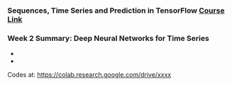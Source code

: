### Sequences, Time Series and Prediction in TensorFlow [Course Link](https://www.coursera.org/learn/tensorflow-sequences-time-series-and-prediction/home/welcome)

### Week 2 Summary:  Deep Neural Networks for Time Series

- 

- 

Codes at: https://colab.research.google.com/drive/xxxx
